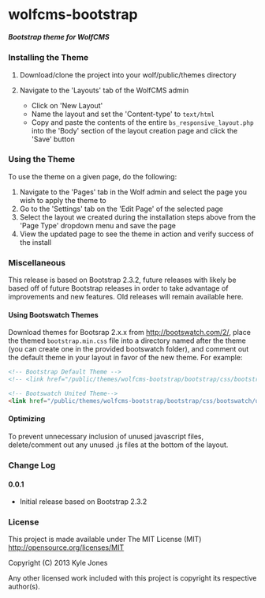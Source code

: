 wolfcms-bootstrap
=================

##### Bootstrap theme for WolfCMS

### Installing the Theme

1. Download/clone the project into your wolf/public/themes directory

2. Navigate to the 'Layouts' tab of the WolfCMS admin
   * Click on 'New Layout'
   * Name the layout and set the 'Content-type' to `text/html`
   * Copy and paste the contents of the entire `bs_responsive_layout.php` into the 'Body' section of the layout creation page and click the 'Save' button

### Using the Theme

To use the theme on a given page, do the following:

1. Navigate to the 'Pages' tab in the Wolf admin and select the page you wish to apply the theme to
2. Go to the 'Settings' tab on the 'Edit Page' of the selected page
3. Select the layout we created during the installation steps above from the 'Page Type' dropdown menu and save the page
4. View the updated page to see the theme in action and verify success of the install

### Miscellaneous

This release is based on Bootstrap 2.3.2, future releases with likely be based off of future Bootstrap releases in order to take advantage of improvements and new features.  Old releases will remain available here.

#### Using Bootswatch Themes

Download themes for Bootsrap 2.x.x from http://bootswatch.com/2/, place the themed `bootstrap.min.css` file into a directory named after the theme (you can create one in the provided bootswatch folder), and comment out the default theme in your layout in favor of the new theme.  For example:

```html
<!-- Bootstrap Default Theme -->
<!-- <link href="/public/themes/wolfcms-bootstrap/bootstrap/css/bootstrap.min.css" rel="stylesheet" media="screen"> -->

<!-- Bootswatch United Theme-->
<link href="/public/themes/wolfcms-bootstrap/bootstrap/css/bootswatch/united/bootstrap.min.css" rel="stylesheet" media="screen">
```

#### Optimizing

To prevent unnecessary inclusion of unused javascript files, delete/comment out any unused .js files at the bottom of the layout.

### Change Log

#### 0.0.1

* Initial release based on Bootstrap 2.3.2

### License

This project is made available under The MIT License (MIT)
http://opensource.org/licenses/MIT

Copyright (C) 2013 Kyle Jones

Any other licensed work included with this project is copyright its respective author(s).
